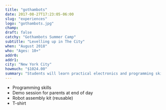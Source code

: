 ```yaml
---
title: "gothambots"
date: 2017-08-27T17:23:05-06:00
slug: "experiences"
logo: "gothambots.jpg"
champ: 
draft: false
catchy: "Gothambots Summer Camp"
subtitle: "Levelling up in The City"
when: "August 2018"
who: "Ages: 10+"
addr0:
addr1:
city: "New York City"
howmuch: "$1024.00"
summary: "Students will learn practical electronics and programming skills and come home excited about the future."
---
```


- Programming skills
- Demo session for parents at end of day
- Robot assembly kit (reusable)
- T-shirt


